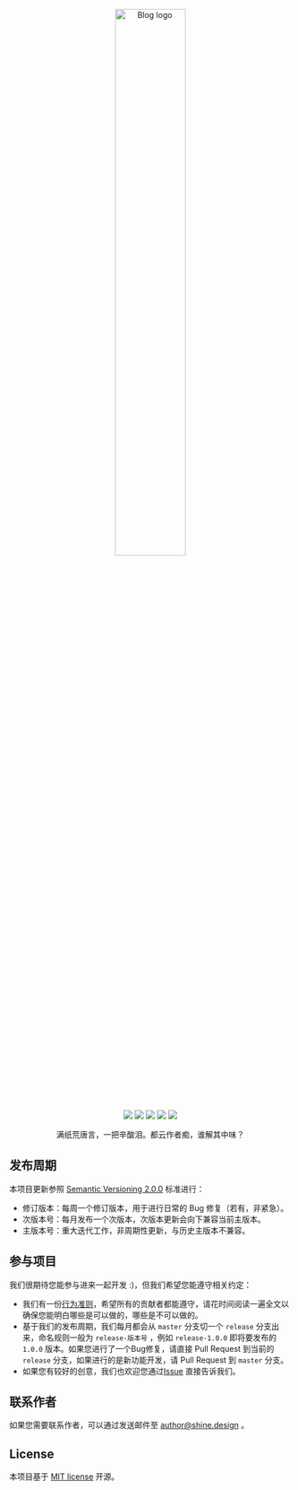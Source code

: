 <p align="center">
  <a href="javascript:;" rel="noopener" target="_blank"><img width="50%" src="https://cdn.qulongjun.cn/buran/logo.png" alt="Blog logo"></a></p>
</p>

<div align="center">

![](https://img.shields.io/badge/node-%3E%3D9.0.0-brightgreen.svg) ![](https://img.shields.io/badge/npm-%3E%3D6.1.0-brightgreen.svg) ![](https://img.shields.io/appveyor/ci/gruntjs/grunt.svg)  ![](https://img.shields.io/badge/stable-v0.1.0-blue.svg) ![](https://img.shields.io/npm/l/express.svg)

</div>

<div align="center">
满纸荒唐言，一把辛酸泪。都云作者痴，谁解其中味？
</div>

## 发布周期
本项目更新参照 [Semantic Versioning 2.0.0](https://semver.org/) 标准进行：
- 修订版本：每周一个修订版本，用于进行日常的 Bug 修复（若有，非紧急）。
- 次版本号：每月发布一个次版本，次版本更新会向下兼容当前主版本。
- 主版本号：重大迭代工作，非周期性更新，与历史主版本不兼容。

## 参与项目
我们很期待您能参与进来一起开发 :)，但我们希望您能遵守相关约定：
* 我们有一份[行为准则](./CODE_OF_CONDUCT.md)，希望所有的贡献者都能遵守，请花时间阅读一遍全文以确保您能明白哪些是可以做的，哪些是不可以做的。
* 基于我们的发布周期，我们每月都会从 `master` 分支切一个 `release` 分支出来，命名规则一般为 `release-版本号` ，例如 `release-1.0.0` 即将要发布的 `1.0.0` 版本。如果您进行了一个Bug修复，请直接 Pull Request 到当前的 `release` 分支，如果进行的是新功能开发，请 Pull Request 到 `master` 分支。
* 如果您有较好的创意，我们也欢迎您通过[Issue](https://github.com/Colorless/Pages/issues) 直接告诉我们。

## 联系作者
如果您需要联系作者，可以通过发送邮件至 [author@shine.design](mailto:author@shine.design) 。

## License
本项目基于 [MIT license](./LICENSE) 开源。